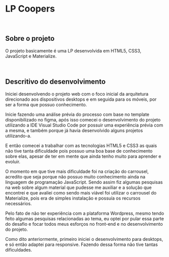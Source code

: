 <h1><b>LP Coopers</b></h1>
<br />

<h2><b>Sobre o projeto</b></h2>

<p>O projeto basicamente é uma LP desenvolvida em HTML5, CSS3, JavaScript e Materialize.</p> 
<br />

<h2><b>Descritivo do desenvolvimento</b></h2>

<p>Iniciei desenvolvendo o projeto web com o foco inicial da arquitetura direcionado aos dispositivos desktops e em seguida para os móveis, por ser a forma que possuo conhecimento.</p>
<p>Inicie fazendo uma análise prévia do processo com base no template disponibilizado no figma, após isso comecei o desenvolvimento do projeto utilizando a IDE Visual Studio Code por possuir uma experiência prévia com a mesma, e também porque já havia desenvolvido alguns projetos utilizando-a.</p>
<p>E então comecei a trabalhar com as tecnologias HTML5 e CSS3 as quais não tive tanta dificuldade pois possuo uma boa base de conhecimento sobre elas, apesar de ter em mente que ainda tenho muito para aprender e evoluir.</p>
<p>O momento em que tive mais dificuldade foi na criação do carrousel, acredito que seja porque não possuo muito conhecimento ainda na linguagem de programação JavaScript. Sendo assim fiz algumas pesquisas na web sobre algum material que pudesse me auxiliar e a solução que encontrei e que avaliei como sendo mais viável foi utilizar o carrousel do Materialize, pois era de simples instalação e possuía os recursos necessários.</p>
<p>Pelo fato de não ter experiência com a plataforma Wordpress, mesmo tendo feito algumas pesquisas relacionadas ao tema, eu optei por pular essa parte do desafio e focar todos meus esforços no front-end e no desenvolvimento do projeto.</p>
<p>Como dito anteriormente, primeiro iniciei o desenvolvimento para desktops, e só então adaptei para responsive. Fazendo dessa forma não tive tantas dificuldades.</p>
